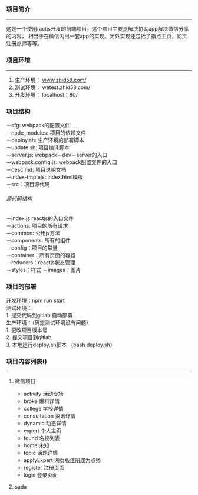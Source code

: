 ### 项目简介
***

这是一个使用ractjs开发的前端项目，这个项目主要是解决协助app解决微信分享的内容，
相当于在微信内出一套app的实现。另外实现还包括了指点主页，网页注册点师等等。

### 项目环境
***
1. 生产环境： www.zhid58.com/		
2. 测试环境： wetest.zhid58.com/		
3. 开发环境： localhost：80/

### 项目结构
－cfg: webpack的配置文件		
－node_modules: 项目的依赖文件		
－deploy.sh: 生产环境的部署脚本		
－update.sh: 项目编译脚本		
－server.js: webpack－dev－server的入口		
－webpack.config.js: webpack配置文件的入口		
－desc.md: 项目说明文档		
－index-tmp.ejs: index.html模版		
－src：项目源代码		

###### 源代码结构
－index.js reactjs的入口文件		
－actions: 项目的所有请求		
－common: 公用js方法		
－components: 所有的组件		
－config：项目的常量		
－container：所有页面的容器		
－reducers：reactjs状态管理		
－styles：样式
－images：图片

### 项目的部署
开发环境：npm run start		
测试环境：			
	1. 提交代码到gitlab 自动部署		
生产环境：（确定测试环境没有问题）		
	1. 更改项目版本号	
	2. 提交项目到gitlab		
	3. 本地运行deploy.sh脚本 （bash deploy.sh）		


### 项目内容列表()
***
1. 微信项目
	- activity 活动专场
	- broke 爆料详情
	- college 学校详情
	- consultation 资讯详情
	- dynamic 动态详情
	- expert 个人主页
	- found 名校列表
	- home 未知
	- topic 话题详情
	- applyExpert  网页版注册成为点师
	- register 注册页面
	- login 登录页面
	
	

2. sada
